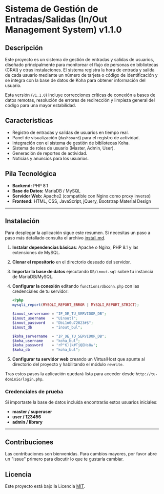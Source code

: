 # Sistema de Gestión de Entradas/Salidas (In/Out Management System) v1.1.0

## Descripción

Este proyecto es un sistema de gestión de entradas y salidas de usuarios, diseñado principalmente para monitorear el flujo de personas en bibliotecas (CRAI) y otras instalaciones. El sistema registra la hora de entrada y salida de cada usuario mediante un número de tarjeta o código de identificación y se integra con la base de datos de Koha para obtener información del usuario.

Esta versión (`v1.1.0`) incluye correcciones críticas de conexión a bases de datos remotas, resolución de errores de redirección y limpieza general del código para una mayor estabilidad.

## Características

* Registro de entradas y salidas de usuarios en tiempo real.
* Panel de visualización (`dashboard`) para el registro de actividad.
* Integración con el sistema de gestión de bibliotecas Koha.
* Sistema de roles de usuario (Master, Admin, User).
* Generación de reportes de actividad.
* Noticias y anuncios para los usuarios.

## Pila Tecnológica

* **Backend:** PHP 8.1
* **Base de Datos:** MariaDB / MySQL
* **Servidor Web:** Apache2 (compatible con Nginx como proxy inverso)
* **Frontend:** HTML, CSS, JavaScript, jQuery, Bootstrap Material Design

---

## Instalación

Para desplegar la aplicación sigue este resumen. Si necesitas un paso a paso más detallado consulta el archivo [install.md](install.md).

1. **Instalar dependencias básicas**: Apache o Nginx, PHP 8.1 y las extensiones de MySQL.
2. **Clonar el repositorio** en el directorio deseado del servidor.
3. **Importar la base de datos** ejecutando `DB/inout.sql` sobre tu instancia de MariaDB/MySQL.
4. **Configurar la conexión** editando `functions/dbconn.php` con las credenciales de tu servidor:

    ```php
    <?php
    mysqli_report(MYSQLI_REPORT_ERROR | MYSQLI_REPORT_STRICT);

    $inout_servername = "IP_DE_TU_SERVIDOR_DB";
    $inout_username   = "Uinoutl";
    $inout_password   = "DbL1n0u72023#$";
    $inout_db         = "inout_bul";

    $koha_servername  = "IP_DE_TU_SERVIDOR_DB";
    $koha_username    = "koha_bul";
    $koha_password    = 'rP"K)|k#TjQEHs8w';
    $koha_db          = "koha_bul";
    ```

5. **Configurar tu servidor web** creando un VirtualHost que apunte al directorio del proyecto y habilitando el módulo `rewrite`.

Tras estos pasos la aplicación quedará lista para acceder desde `http://tu-dominio/login.php`.

### Credenciales de prueba

Si importaste la base de datos incluida encontrarás estos usuarios iniciales:

- **master / superuser**
- **user / 123456**
- **admin / library**

---

## Contribuciones

Las contribuciones son bienvenidas. Para cambios mayores, por favor abre un "issue" primero para discutir lo que te gustaría cambiar.

## Licencia

Este proyecto está bajo la Licencia [MIT](https://choosealicense.com/licenses/mit/).
